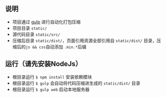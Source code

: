 ## 说明
- 项目通过  [gulp](http://www.gulpjs.com.cn/)  进行自动化打包压缩
- 项目目录 `static/`
- 源代码目录 `static/src/`
- 压缩后目录 `static/dist/`，页面引用资源全部引用自 `static/dist/` 目录，压缩后的`js && css`自动添加 `.min.*`后缀


## 运行（请先安装NodeJs）
- 根目录运行  `$ npm install`   安装依赖模块
- 根目录运行  `$ gulp`   会自动将代码压缩进生成的 `static/dist/`  目录
- 根目录运行  `$ gulp web`   启动本地服务器

